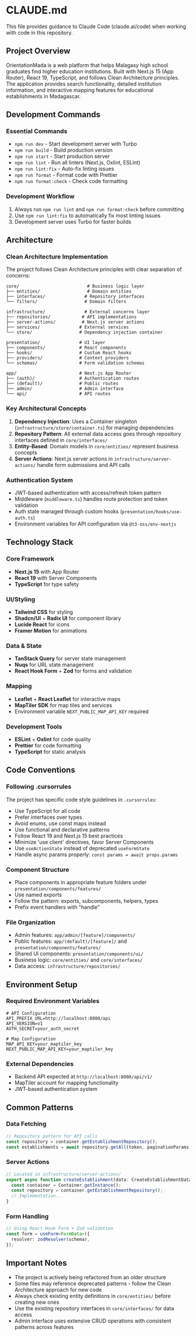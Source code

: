 # CLAUDE.md

This file provides guidance to Claude Code (claude.ai/code) when working with code in this repository.

## Project Overview

OrientationMada is a web platform that helps Malagasy high school graduates find higher education institutions. Built with Next.js 15 (App Router), React 19, TypeScript, and follows Clean Architecture principles. The application provides search functionality, detailed institution information, and interactive mapping features for educational establishments in Madagascar.

## Development Commands

### Essential Commands
- `npm run dev` - Start development server with Turbo
- `npm run build` - Build production version
- `npm run start` - Start production server
- `npm run lint` - Run all linters (Next.js, Oxlint, ESLint)
- `npm run lint:fix` - Auto-fix linting issues
- `npm run format` - Format code with Prettier
- `npm run format:check` - Check code formatting

### Development Workflow
1. Always run `npm run lint` and `npm run format:check` before committing
2. Use `npm run lint:fix` to automatically fix most linting issues
3. Development server uses Turbo for faster builds

## Architecture

### Clean Architecture Implementation
The project follows Clean Architecture principles with clear separation of concerns:

```
core/                          # Business logic layer
├── entities/                  # Domain entities
├── interfaces/               # Repository interfaces  
└── filters/                  # Domain filters

infrastructure/               # External concerns layer
├── repositories/            # API implementations
├── server-actions/          # Next.js server actions
├── services/               # External services
└── store/                  # Dependency injection container

presentation/               # UI layer
├── components/             # React components
├── hooks/                  # Custom React hooks
├── providers/              # Context providers
└── schemas/                # Form validation schemas

app/                        # Next.js App Router
├── (auth)/                 # Authentication routes
├── (default)/              # Public routes  
├── admin/                  # Admin interface
└── api/                    # API routes
```

### Key Architectural Concepts

1. **Dependency Injection**: Uses a Container singleton (`infrastructure/store/container.ts`) for managing dependencies
2. **Repository Pattern**: All external data access goes through repository interfaces defined in `core/interfaces/`
3. **Entity-Based**: Domain models in `core/entities/` represent business concepts
4. **Server Actions**: Next.js server actions in `infrastructure/server-actions/` handle form submissions and API calls

### Authentication System
- JWT-based authentication with access/refresh token pattern
- Middleware (`middleware.ts`) handles route protection and token validation
- Auth state managed through custom hooks (`presentation/hooks/use-auth.ts`)
- Environment variables for API configuration via `@t3-oss/env-nextjs`

## Technology Stack

### Core Framework
- **Next.js 15** with App Router
- **React 19** with Server Components
- **TypeScript** for type safety

### UI/Styling
- **Tailwind CSS** for styling
- **Shadcn/UI** + **Radix UI** for component library
- **Lucide React** for icons
- **Framer Motion** for animations

### Data & State
- **TanStack Query** for server state management
- **Nuqs** for URL state management  
- **React Hook Form** + **Zod** for forms and validation

### Mapping
- **Leaflet** + **React Leaflet** for interactive maps
- **MapTiler SDK** for map tiles and services
- Environment variable `NEXT_PUBLIC_MAP_API_KEY` required

### Development Tools
- **ESLint** + **Oxlint** for code quality
- **Prettier** for code formatting
- **TypeScript** for static analysis

## Code Conventions

### Following .cursorrules
The project has specific code style guidelines in `.cursorrules`:
- Use TypeScript for all code
- Prefer interfaces over types
- Avoid enums, use const maps instead
- Use functional and declarative patterns
- Follow React 19 and Next.js 15 best practices
- Minimize 'use client' directives, favor Server Components
- Use `useActionState` instead of deprecated `useFormState`
- Handle async params properly: `const params = await props.params`

### Component Structure
- Place components in appropriate feature folders under `presentation/components/features/`
- Use named exports
- Follow the pattern: exports, subcomponents, helpers, types
- Prefix event handlers with "handle"

### File Organization
- Admin features: `app/admin/[feature]/components/`
- Public features: `app/(default)/[feature]/` and `presentation/components/features/`
- Shared UI components: `presentation/components/ui/`
- Business logic: `core/entities/` and `core/interfaces/`
- Data access: `infrastructure/repositories/`

## Environment Setup

### Required Environment Variables
```
# API Configuration
API_PREFIX_URL=http://localhost:8000/api
API_VERSION=v1
AUTH_SECRET=your_auth_secret

# Map Configuration  
MAP_API_KEY=your_maptiler_key
NEXT_PUBLIC_MAP_API_KEY=your_maptiler_key
```

### External Dependencies
- Backend API expected at `http://localhost:8000/api/v1/`
- MapTiler account for mapping functionality
- JWT-based authentication system

## Common Patterns

### Data Fetching
```typescript
// Repository pattern for API calls
const repository = container.getEstablishmentRepository();
const establishments = await repository.getAll(token, paginationParams);
```

### Server Actions
```typescript
// Located in infrastructure/server-actions/
export async function createEstablishment(data: CreateEstablishmentData) {
  const container = Container.getInstance();
  const repository = container.getEstablishmentRepository();
  // Implementation...
}
```

### Form Handling
```typescript
// Using React Hook Form + Zod validation
const form = useForm<FormData>({
  resolver: zodResolver(schema),
});
```

## Important Notes

- The project is actively being refactored from an older structure
- Some files may reference deprecated patterns - follow the Clean Architecture approach for new code
- Always check existing entity definitions in `core/entities/` before creating new ones
- Use the existing repository interfaces in `core/interfaces/` for data access
- Admin interface uses extensive CRUD operations with consistent patterns across features